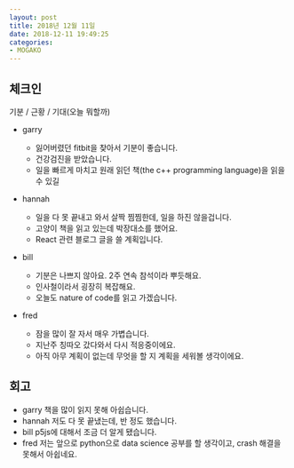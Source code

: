 ```yaml
---
layout: post
title: 2018년 12월 11일
date: 2018-12-11 19:49:25
categories:
- MOGAKO
---
```


## 체크인

기분 / 근황 / 기대(오늘 뭐할까)


* garry
  * 잃어버렸던 fitbit을 찾아서 기분이 좋습니다.
  * 건강검진을 받았습니다.
  * 일을 빠르게 마치고 원래 읽던 책(the c++ programming language)을 읽을 수 있길

* hannah
  * 일을 다 못 끝내고 와서 살짝 찜찜한데, 일을 하진 않을겁니다.
  * 고양이 책을 읽고 있는데 박장대소를 했어요.
  * React 관련 블로그 글을 쓸 계획입니다.

* bill
  * 기분은 나쁘지 않아요. 2주 연속 참석이라 뿌듯해요.
  * 인사철이라서 굉장히 복잡해요.
  * 오늘도 nature of code를 읽고 가겠습니다.

* fred
  * 잠을 많이 잘 자서 매우 가볍습니다.
  * 지난주 칭따오 갔다와서 다시 적응중이에요.
  * 아직 아무 계획이 없는데 무엇을 할 지 계획을 세워볼 생각이에요.

## 회고
  * garry 책을 많이 읽지 못해 아쉽습니다.
  * hannah 저도 다 못 끝냈는데, 반 정도 했습니다.
  * bill p5js에 대해서 조금 더 알게 됐습니다.
  * fred 저는 앞으로 python으로 data science 공부를 할 생각이고, crash 해결을 못해서 아쉽네요.
